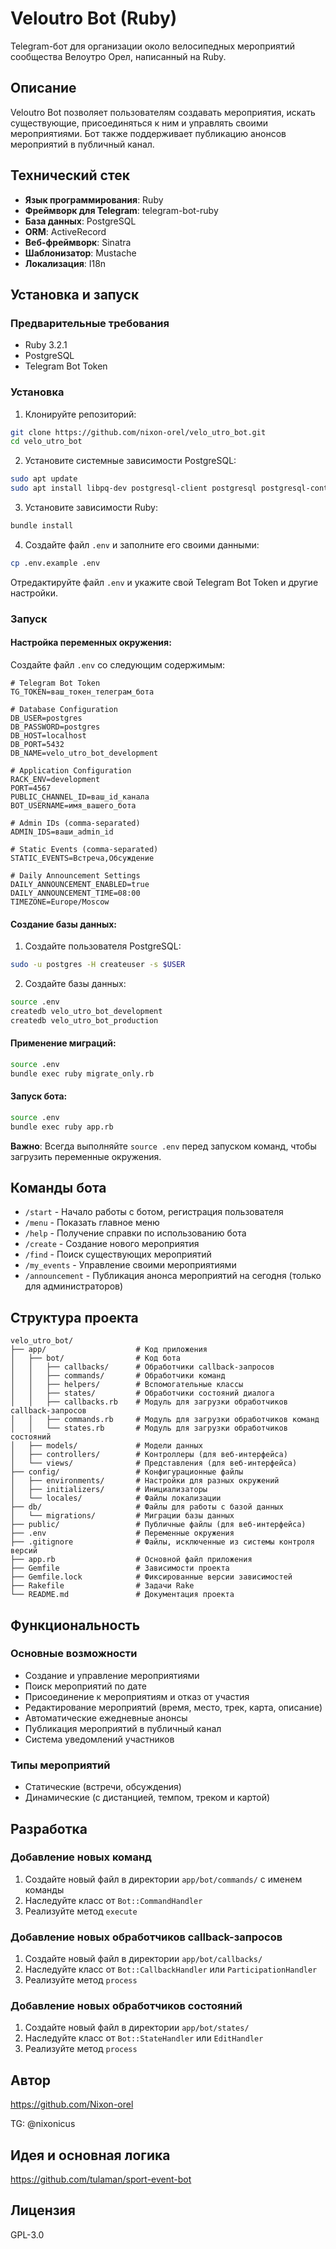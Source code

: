 # Veloutro Bot (Ruby)

Telegram-бот для организации около велосипедных мероприятий сообщества Велоутро Орел, написанный на Ruby.

## Описание

Veloutro Bot позволяет пользователям создавать мероприятия, искать существующие, присоединяться к ним и управлять своими мероприятиями. Бот также поддерживает публикацию анонсов мероприятий в публичный канал.

## Технический стек

- **Язык программирования**: Ruby
- **Фреймворк для Telegram**: telegram-bot-ruby
- **База данных**: PostgreSQL
- **ORM**: ActiveRecord
- **Веб-фреймворк**: Sinatra
- **Шаблонизатор**: Mustache
- **Локализация**: I18n

## Установка и запуск

### Предварительные требования

- Ruby 3.2.1
- PostgreSQL
- Telegram Bot Token

### Установка

1. Клонируйте репозиторий:

```bash
git clone https://github.com/nixon-orel/velo_utro_bot.git
cd velo_utro_bot
```

2. Установите системные зависимости PostgreSQL:

```bash
sudo apt update
sudo apt install libpq-dev postgresql-client postgresql postgresql-contrib
```

3. Установите зависимости Ruby:

```bash
bundle install
```

4. Создайте файл `.env` и заполните его своими данными:

```bash
cp .env.example .env
```

Отредактируйте файл `.env` и укажите свой Telegram Bot Token и другие настройки.

### Запуск

#### Настройка переменных окружения:

Создайте файл `.env` со следующим содержимым:
```
# Telegram Bot Token
TG_TOKEN=ваш_токен_телеграм_бота

# Database Configuration
DB_USER=postgres
DB_PASSWORD=postgres
DB_HOST=localhost
DB_PORT=5432
DB_NAME=velo_utro_bot_development

# Application Configuration
RACK_ENV=development
PORT=4567
PUBLIC_CHANNEL_ID=ваш_id_канала
BOT_USERNAME=имя_вашего_бота

# Admin IDs (comma-separated)
ADMIN_IDS=ваши_admin_id

# Static Events (comma-separated)
STATIC_EVENTS=Встреча,Обсуждение

# Daily Announcement Settings
DAILY_ANNOUNCEMENT_ENABLED=true
DAILY_ANNOUNCEMENT_TIME=08:00
TIMEZONE=Europe/Moscow
```

#### Создание базы данных:

1. Создайте пользователя PostgreSQL:
```bash
sudo -u postgres -H createuser -s $USER
```

2. Создайте базы данных:
```bash
source .env
createdb velo_utro_bot_development
createdb velo_utro_bot_production
```

#### Применение миграций:

```bash
source .env
bundle exec ruby migrate_only.rb
```

#### Запуск бота:

```bash
source .env
bundle exec ruby app.rb
```

**Важно**: Всегда выполняйте `source .env` перед запуском команд, чтобы загрузить переменные окружения.

## Команды бота

- `/start` - Начало работы с ботом, регистрация пользователя
- `/menu` - Показать главное меню
- `/help` - Получение справки по использованию бота
- `/create` - Создание нового мероприятия
- `/find` - Поиск существующих мероприятий
- `/my_events` - Управление своими мероприятиями
- `/announcement` - Публикация анонса мероприятий на сегодня (только для администраторов)

## Структура проекта

```
velo_utro_bot/
├── app/                    # Код приложения
│   ├── bot/                # Код бота
│   │   ├── callbacks/      # Обработчики callback-запросов
│   │   ├── commands/       # Обработчики команд
│   │   ├── helpers/        # Вспомогательные классы
│   │   ├── states/         # Обработчики состояний диалога
│   │   ├── callbacks.rb    # Модуль для загрузки обработчиков callback-запросов
│   │   ├── commands.rb     # Модуль для загрузки обработчиков команд
│   │   └── states.rb       # Модуль для загрузки обработчиков состояний
│   ├── models/             # Модели данных
│   ├── controllers/        # Контроллеры (для веб-интерфейса)
│   └── views/              # Представления (для веб-интерфейса)
├── config/                 # Конфигурационные файлы
│   ├── environments/       # Настройки для разных окружений
│   ├── initializers/       # Инициализаторы
│   └── locales/            # Файлы локализации
├── db/                     # Файлы для работы с базой данных
│   └── migrations/         # Миграции базы данных
├── public/                 # Публичные файлы (для веб-интерфейса)
├── .env                    # Переменные окружения
├── .gitignore              # Файлы, исключенные из системы контроля версий
├── app.rb                  # Основной файл приложения
├── Gemfile                 # Зависимости проекта
├── Gemfile.lock            # Фиксированные версии зависимостей
├── Rakefile                # Задачи Rake
└── README.md               # Документация проекта
```

## Функциональность

### Основные возможности
- Создание и управление мероприятиями
- Поиск мероприятий по дате
- Присоединение к мероприятиям и отказ от участия
- Редактирование мероприятий (время, место, трек, карта, описание)
- Автоматические ежедневные анонсы
- Публикация мероприятий в публичный канал
- Система уведомлений участников

### Типы мероприятий
- Статические (встречи, обсуждения)
- Динамические (с дистанцией, темпом, треком и картой)

## Разработка

### Добавление новых команд

1. Создайте новый файл в директории `app/bot/commands/` с именем команды
2. Наследуйте класс от `Bot::CommandHandler`
3. Реализуйте метод `execute`

### Добавление новых обработчиков callback-запросов

1. Создайте новый файл в директории `app/bot/callbacks/`
2. Наследуйте класс от `Bot::CallbackHandler` или `ParticipationHandler`
3. Реализуйте метод `process`

### Добавление новых обработчиков состояний

1. Создайте новый файл в директории `app/bot/states/`
2. Наследуйте класс от `Bot::StateHandler` или `EditHandler`
3. Реализуйте метод `process`

## Автор

https://github.com/Nixon-orel

TG: @nixonicus

## Идея и основная логика

https://github.com/tulaman/sport-event-bot

## Лицензия

GPL-3.0
